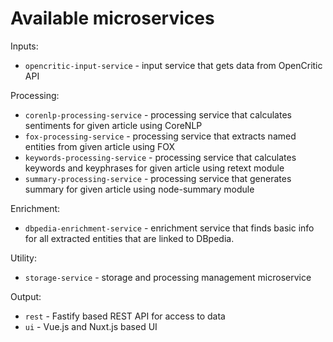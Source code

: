 # Available microservices

Inputs:
- `opencritic-input-service` - input service that gets data from OpenCritic API

Processing:
- `corenlp-processing-service` - processing service that calculates sentiments for given article using CoreNLP
- `fox-processing-service` - processing service that extracts named entities from given article using FOX
- `keywords-processing-service` - processing service that calculates keywords and keyphrases for given article using retext module
- `summary-processing-service` - processing service that generates summary for given article using node-summary module

Enrichment:
- `dbpedia-enrichment-service` - enrichment service that finds basic info for all extracted entities that are linked to DBpedia.

Utility:
- `storage-service` - storage and processing management microservice

Output:
- `rest` - Fastify based REST API for access to data
- `ui` - Vue.js and Nuxt.js based UI
